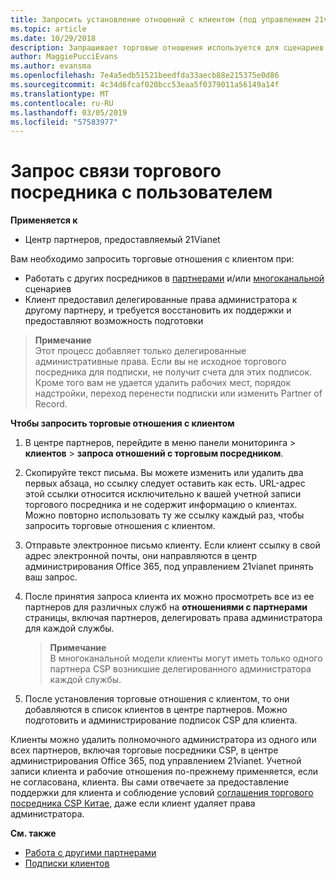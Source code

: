 ```yaml
---
title: Запросить установление отношений с клиентом (под управлением 21vianet центра партнеров)
ms.topic: article
ms.date: 10/29/2018
description: Запрашивает торговые отношения используется для сценариев multipartner и многоканального. Он также используется, если клиент удаляет делегированные права администратора и вам нужно восстановить их для подготовки или поддержки клиента.
author: MaggiePucciEvans
ms.author: evansma
ms.openlocfilehash: 7e4a5edb51521beedfda33aecb88e215375e0d86
ms.sourcegitcommit: 4c34d6fcaf020bcc53eaa5f0379011a56149a14f
ms.translationtype: MT
ms.contentlocale: ru-RU
ms.lasthandoff: 03/05/2019
ms.locfileid: "57583977"
---
```

# <a name="request-a-reseller-relationship-with-a-customer"></a>Запрос связи торгового посредника с пользователем

**Применяется к**

-   Центр партнеров, предоставляемый 21Vianet

Вам необходимо запросить торговые отношения с клиентом при:

-   Работать с других посредников в [партнерами](multipartner.md) и/или [многоканальной](multichannel.md) сценариев
-   Клиент предоставил делегированные права администратора к другому партнеру, и требуется восстановить их поддержки и предоставляют возможность подготовки

>**Примечание**<br> Этот процесс добавляет только делегированные административные права. Если вы не исходное торгового посредника для подписки, не получит счета для этих подписок. Кроме того вам не удается удалить рабочих мест, порядок надстройки, переход перенести подписки или изменить Partner of Record.

<a href="" id="requestarelationship"></a>
**Чтобы запросить торговые отношения с клиентом**

1.  В центре партнеров, перейдите в меню панели мониторинга &gt; **клиентов** &gt; **запроса отношений с торговым посредником**.
2.  Скопируйте текст письма. Вы можете изменить или удалить два первых абзаца, но ссылку следует оставить как есть. URL-адрес этой ссылки относится исключительно к вашей учетной записи торгового посредника и не содержит информацию о клиентах. Можно повторно использовать ту же ссылку каждый раз, чтобы запросить торговые отношения с клиентом.
3.  Отправьте электронное письмо клиенту. Если клиент ссылку в свой адрес электронной почты, они направляются в центр администрирования Office 365, под управлением 21vianet принять ваш запрос.
4.  После принятия запроса клиента их можно просмотреть все из ее партнеров для различных служб на **отношениями c партнерами** страницы, включая партнеров, делегировать права администратора для каждой службы.

    >**Примечание**<br> В многоканальной модели клиенты могут иметь только одного партнера CSP возникшие делегированного администратора каждой службы. 
    
5.  После установления торговые отношения с клиентом, то они добавляются в список клиентов в центре партнеров. Можно подготовить и администрирование подписок CSP для клиента.

Клиенты можно удалить полномочного администратора из одного или всех партнеров, включая торговые посредники CSP, в центре администрирования Office 365, под управлением 21vianet. Учетной записи клиента и рабочие отношения по-прежнему применяется, если не согласована, клиента. Вы сами отвечаете за предоставление поддержки для клиента и соблюдение условий [соглашения торгового посредника CSP Китае](https://www.21vbluecloud.com/office365/ResellerAgr/), даже если клиент удаляет права администратора. 

**См. также**

-   [Работа с другими партнерами](work-with-other-partners.md)
-   [Подписки клиентов](customer-subscriptions.md)

 

 




